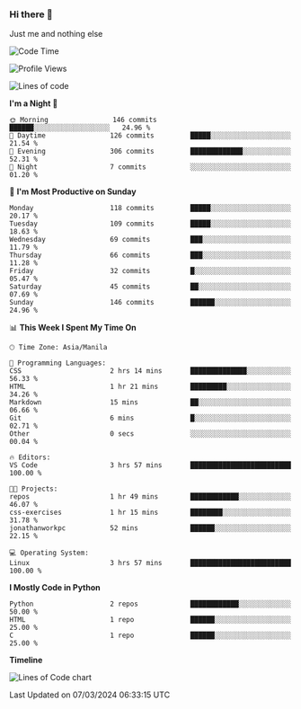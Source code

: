 ### Hi there 👋

Just me and nothing else


<!--START_SECTION:waka-->
![Code Time](http://img.shields.io/badge/Code%20Time-119%20hrs%2041%20mins-blue)

![Profile Views](http://img.shields.io/badge/Profile%20Views-62-blue)

![Lines of code](https://img.shields.io/badge/From%20Hello%20World%20I%27ve%20Written-1.3%20million%20lines%20of%20code-blue)

**I'm a Night 🦉** 

```text
🌞 Morning                146 commits         ██████░░░░░░░░░░░░░░░░░░░   24.96 % 
🌆 Daytime                126 commits         █████░░░░░░░░░░░░░░░░░░░░   21.54 % 
🌃 Evening                306 commits         █████████████░░░░░░░░░░░░   52.31 % 
🌙 Night                  7 commits           ░░░░░░░░░░░░░░░░░░░░░░░░░   01.20 % 
```
📅 **I'm Most Productive on Sunday** 

```text
Monday                   118 commits         █████░░░░░░░░░░░░░░░░░░░░   20.17 % 
Tuesday                  109 commits         █████░░░░░░░░░░░░░░░░░░░░   18.63 % 
Wednesday                69 commits          ███░░░░░░░░░░░░░░░░░░░░░░   11.79 % 
Thursday                 66 commits          ███░░░░░░░░░░░░░░░░░░░░░░   11.28 % 
Friday                   32 commits          █░░░░░░░░░░░░░░░░░░░░░░░░   05.47 % 
Saturday                 45 commits          ██░░░░░░░░░░░░░░░░░░░░░░░   07.69 % 
Sunday                   146 commits         ██████░░░░░░░░░░░░░░░░░░░   24.96 % 
```


📊 **This Week I Spent My Time On** 

```text
🕑︎ Time Zone: Asia/Manila

💬 Programming Languages: 
CSS                      2 hrs 14 mins       ██████████████░░░░░░░░░░░   56.33 % 
HTML                     1 hr 21 mins        █████████░░░░░░░░░░░░░░░░   34.26 % 
Markdown                 15 mins             ██░░░░░░░░░░░░░░░░░░░░░░░   06.66 % 
Git                      6 mins              █░░░░░░░░░░░░░░░░░░░░░░░░   02.71 % 
Other                    0 secs              ░░░░░░░░░░░░░░░░░░░░░░░░░   00.04 % 

🔥 Editors: 
VS Code                  3 hrs 57 mins       █████████████████████████   100.00 % 

🐱‍💻 Projects: 
repos                    1 hr 49 mins        ████████████░░░░░░░░░░░░░   46.07 % 
css-exercises            1 hr 15 mins        ████████░░░░░░░░░░░░░░░░░   31.78 % 
jonathanworkpc           52 mins             ██████░░░░░░░░░░░░░░░░░░░   22.15 % 

💻 Operating System: 
Linux                    3 hrs 57 mins       █████████████████████████   100.00 % 
```

**I Mostly Code in Python** 

```text
Python                   2 repos             ████████████░░░░░░░░░░░░░   50.00 % 
HTML                     1 repo              ██████░░░░░░░░░░░░░░░░░░░   25.00 % 
C                        1 repo              ██████░░░░░░░░░░░░░░░░░░░   25.00 % 
```



**Timeline**

![Lines of Code chart](https://raw.githubusercontent.com/mauring55/mauring55/main/assets/bar_graph.png)


 Last Updated on 07/03/2024 06:33:15 UTC
<!--END_SECTION:waka-->

